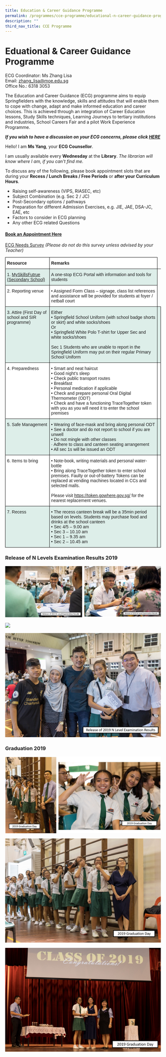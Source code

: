 ```yaml
---
title: Education & Career Guidance Programme
permalink: /programmes/cce-programme/educational-n-career-guidance-programme/
description: ""
third_nav_title: CCE Programme
---
```

# **Eduational & Career Guidance Programme**

ECG Coordinator: Ms Zhang Lisa
<br>Email: [zhang_lisa@moe.edu.sg](mailto:zhang_lisa@moe.edu.sg)     
Office No.: 6318 3053

The Education and Career Guidance (ECG) programme aims to equip Springfielders with the knowledge, skills and attitudes that will enable them to cope with change, adapt and make informed education and career choices. This is achieved through an integration of Career Education lessons, Study Skills techniques, Learning Journeys to tertiary institutions and industries, School Careers Fair and a pilot Work Experience Programme.
  
_**If you wish to have a discussion on your ECG concerns, please click [HERE](https://www.booking.gov.sg/public/services/gYe4rm69/availability?spId=kej0Qm6Q&anonymous=true)**_


Hello! I am **Ms Yang**, your **ECG Counsellor**.

I am usually available every **Wednesday** at the **Library**. _The librarian will know where I am, if you can't find me._


To discuss any of the following, please book appointment slots that are during your **Recess / Lunch Breaks / Free Periods** or **after your Curriculum Hours**. 



* Raising self-awareness (VIPS, RIASEC, etc)
* Subject Combination (e.g. Sec 2 / JC)
* Post-Secondary options / pathways
* Preparation for different Admission Exercises, e.g. JIE, JAE, DSA-JC, EAE, etc
* Factors to consider in ECG planning
* Any other ECG related Questions

#### [Book an Appointment Here](https://www.booking.gov.sg/public/services/gYe4rm69/availability?spId=kej0Qm6Q&anonymous=true)


[ECG Needs Survey](https://docs.google.com/forms/d/e/1FAIpQLSdR3xtwgHESjd4JxfKUws0ol-e9zAc9p8Vuhgh4VuRya25BrA/closedform) _(Please do not do this survey unless advised by your Teacher)_


<table style="border-collapse:collapse;border-spacing:0" class="tg"><thead><tr><th style="background-color:#ffffff;border-color:black;border-style:solid;border-width:1px;font-family:Arial, sans-serif;font-size:14px;font-weight:bold;overflow:hidden;padding:10px 5px;text-align:left;vertical-align:top;word-break:normal">Resource</th><th style="background-color:#ffffff;border-color:black;border-style:solid;border-width:1px;font-family:Arial, sans-serif;font-size:14px;font-weight:bold;overflow:hidden;padding:10px 5px;text-align:left;vertical-align:top;word-break:normal">Remarks</th></tr></thead><tbody><tr><td style="background-color:#DDEEE9;border-color:black;border-style:solid;border-width:1px;font-family:Arial, sans-serif;font-size:14px;overflow:hidden;padding:10px 5px;text-align:left;vertical-align:top;word-break:normal"> 1. <a href="https://www.myskillsfuture.gov.sg/content/student/en/secondary.html">MySkillsFutrue (Secondary School)</a> </td><td style="background-color:#DDEEE9;border-color:black;border-style:solid;border-width:1px;font-family:Arial, sans-serif;font-size:14px;overflow:hidden;padding:10px 5px;text-align:left;vertical-align:top;word-break:normal"> A one-stop ECG Portal with information and tools for students</td></tr><tr><td style="background-color:#ffffff;border-color:black;border-style:solid;border-width:1px;font-family:Arial, sans-serif;font-size:14px;overflow:hidden;padding:10px 5px;text-align:left;vertical-align:top;word-break:normal">2.       Reporting venue</td><td style="background-color:#ffffff;border-color:black;border-style:solid;border-width:1px;font-family:Arial, sans-serif;font-size:14px;overflow:hidden;padding:10px 5px;text-align:left;vertical-align:top;word-break:normal"> • Assigned Form Class – signage, class list references and assistance will be provided for students at foyer / netball court</td></tr><tr><td style="background-color:#DDEEE9;border-color:black;border-style:solid;border-width:1px;font-family:Arial, sans-serif;font-size:14px;overflow:hidden;padding:10px 5px;text-align:left;vertical-align:top;word-break:normal">3.       Attire (First Day of school and SIR programme)</td><td style="background-color:#DDEEE9;border-color:black;border-style:solid;border-width:1px;font-family:Arial, sans-serif;font-size:14px;overflow:hidden;padding:10px 5px;text-align:left;vertical-align:top;word-break:normal">Either<br>  • Springfield School Uniform (with school badge shorts or skirt) and white socks/shoes<br>Or<br>  • Springfield White Polo T-shirt for Upper Sec and white   socks/shoes<br><br> Sec 1 Students who are unable to report in the Springfield Uniform may put on their regular Primary School Uniform</td><td style="background-color:#DDEEE9;border-color:black;border-style:solid;border-width:1px;font-family:Arial, sans-serif;font-size:14px;overflow:hidden;padding:10px 5px;text-align:left;vertical-align:top;word-break:normal"> </td></tr><tr><td style="background-color:#ffffff;border-color:black;border-style:solid;border-width:1px;font-family:Arial, sans-serif;font-size:14px;overflow:hidden;padding:10px 5px;text-align:left;vertical-align:top;word-break:normal">4.       Preparedness</td><td style="background-color:#ffffff;border-color:black;border-style:solid;border-width:1px;font-family:Arial, sans-serif;font-size:14px;overflow:hidden;padding:10px 5px;text-align:left;vertical-align:top;word-break:normal"> • Smart and neat haircut<br> • Good night’s sleep<br> •  Check public transport routes<br> • Breakfast<br> • Personal medication if applicable<br> •  Check and prepare personal Oral Digital Thermometer (ODT)<br> •   Check and have a functioning TraceTogether token with you as you will need it to enter the school premises</td><td style="background-color:#ffffff;border-color:black;border-style:solid;border-width:1px;font-family:Arial, sans-serif;font-size:14px;overflow:hidden;padding:10px 5px;text-align:left;vertical-align:top;word-break:normal"> </td></tr><tr><td style="background-color:#DDEEE9;border-color:black;border-style:solid;border-width:1px;font-family:Arial, sans-serif;font-size:14px;overflow:hidden;padding:10px 5px;text-align:left;vertical-align:top;word-break:normal">5.       Safe Management</td><td style="background-color:#DDEEE9;border-color:black;border-style:solid;border-width:1px;font-family:Arial, sans-serif;font-size:14px;overflow:hidden;padding:10px 5px;text-align:left;vertical-align:top;word-break:normal"> •  Wearing of face-mask and bring along personal ODT<br> • See a doctor and do not report to school if you are unwell<br> •  Do not mingle with other classes<br>·       Adhere to class and canteen seating arrangement<br> •   All sec 1s will be issued an ODT</td><td style="background-color:#DDEEE9;border-color:black;border-style:solid;border-width:1px;font-family:Arial, sans-serif;font-size:14px;overflow:hidden;padding:10px 5px;text-align:left;vertical-align:top;word-break:normal"> </td></tr><tr><td style="background-color:#ffffff;border-color:black;border-style:solid;border-width:1px;font-family:Arial, sans-serif;font-size:14px;overflow:hidden;padding:10px 5px;text-align:left;vertical-align:top;word-break:normal">6.       Items to bring</td><td style="background-color:#ffffff;border-color:black;border-style:solid;border-width:1px;font-family:Arial, sans-serif;font-size:14px;overflow:hidden;padding:10px 5px;text-align:left;vertical-align:top;word-break:normal"> • Note-book, writing materials and personal water-bottle<br> •  Bring along TraceTogether token to enter school premises. Faulty or out-of-battery Tokens can be replaced at vending machines located in CCs and selected malls.<br> <br> Please visit <a href="https://token.gowhere.gov.sg/" target="_blank" rel="noopener noreferrer">https://token.gowhere.gov.sg/</a> for the nearest replacement venues.</td><td style="background-color:#ffffff;border-color:black;border-style:solid;border-width:1px;font-family:Arial, sans-serif;font-size:14px;overflow:hidden;padding:10px 5px;text-align:left;vertical-align:top;word-break:normal"> </td></tr><tr><td style="background-color:#DDEEE9;border-color:black;border-style:solid;border-width:1px;font-family:Arial, sans-serif;font-size:14px;overflow:hidden;padding:10px 5px;text-align:left;vertical-align:top;word-break:normal">7.       Recess<br> </td><td style="background-color:#DDEEE9;border-color:black;border-style:solid;border-width:1px;font-family:Arial, sans-serif;font-size:14px;overflow:hidden;padding:10px 5px;text-align:left;vertical-align:top;word-break:normal"> •  The recess canteen break will be a 35min period based on levels. Students may purchase food and drinks at the school canteen<br> •  Sec 4/5 – 9.00 am<br> •    Sec 3 – 10.10 am<br> •  Sec 1 – 9.35 am<br> •   Sec 2 – 10.45 am</td><td style="background-color:#DDEEE9;border-color:black;border-style:solid;border-width:1px;font-family:Arial, sans-serif;font-size:14px;overflow:hidden;padding:10px 5px;text-align:left;vertical-align:top;word-break:normal"> </td></tr></tbody></table>





### Release of N Levels Examination Results 2019

![](/images/Grad-19-1.jpg)

![](/images/NLEVEL%203.png)

![](/images/NLEVEL%204.png)

### Graduation 2019

![](/images/Grad-19.jpg)

![](/images/G3.png)

![](/images/G4.png)